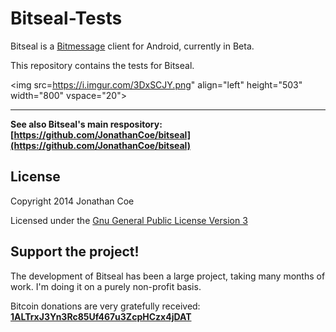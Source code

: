 Bitseal-Tests
=============

Bitseal is a [Bitmessage](https://bitmessage.org) client for Android, currently in Beta. 

This repository contains the tests for Bitseal.  

<img src=https://i.imgur.com/3DxSCJY.png" align="left" height="503" width="800" vspace="20">

---------------
**See also Bitseal's main respository: [https://github.com/JonathanCoe/bitseal](https://github.com/JonathanCoe/bitseal)**

License
---------------
Copyright 2014 Jonathan Coe

Licensed under the [Gnu General Public License Version 3](https://www.gnu.org/licenses/gpl-3.0.html)


Support the project!
---------------
The development of Bitseal has been a large project, taking many months of work. I'm doing it on a purely non-profit basis. 

Bitcoin donations are very gratefully received: 
[**1ALTrxJ3Yn3Rc85Uf467u3ZcpHCzx4jDAT**](https://www.blocktrail.com/address/1ALTrxJ3Yn3Rc85Uf467u3ZcpHCzx4jDAT)

